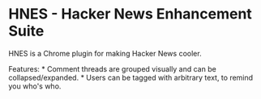 HNES - Hacker News Enhancement Suite
====================================

HNES is a Chrome plugin for making Hacker News cooler.

Features:
	* Comment threads are grouped visually and can be collapsed/expanded.
	* Users can be tagged with arbitrary text, to remind you who's who.
